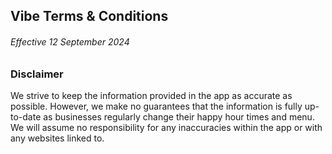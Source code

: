 ## Vibe Terms & Conditions

###### Effective 12 September 2024

### Disclaimer

We strive to keep the information provided in the app as accurate as possible. However, we make no guarantees that the information is fully up-to-date as businesses regularly change their happy hour times and menu. We will assume no responsibility for any inaccuracies within the app or with any websites linked to.
